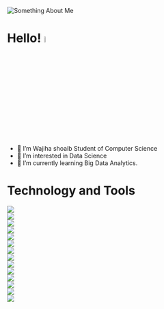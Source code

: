 ![Something About Me](https://user-images.githubusercontent.com/81462958/175777558-7bab46d7-24b7-4a9d-b80d-0eef64aa68ee.png)
# Hello! <img src="https://raw.githubusercontent.com/MartinHeinz/MartinHeinz/master/wave.gif" width="6%" height= '6%'>
- 👋 I’m Wajiha shoaib Student of Computer Science
- 👀 I’m interested in Data Science
- 🌱 I’m currently learning Big Data Analytics.
# Technology and Tools
![](https://img.shields.io/badge/Language-Python-informational?style=plastic&logo=<LOGO_NAME>&logoColor=white&color=fdcf43) 
<br>
![](https://img.shields.io/badge/Language-SQL-informational?style=plastic&logo=<LOGO_NAME>&logoColor=white&color=fdcf43) 
<br>
![](https://img.shields.io/badge/Language-Javascript-informational?style=plastic&logo=<LOGO_NAME>&logoColor=white&color=fdcf43)
<br>
![](https://img.shields.io/badge/Language-C-informational?style=plastic&logo=<LOGO_NAME>&logoColor=white&color=fdcf43)
<br>
![](https://img.shields.io/badge/Code-HTML-informational?style=plastic&logo=<LOGO_NAME>&logoColor=white&color=fdcf43)  
![](https://img.shields.io/badge/Code-CSS-informational?style=plastic&logo=<LOGO_NAME>&logoColor=white&color=fdcf43)  
![](https://img.shields.io/badge/Tools-MySQLWorkbench-informational?style=plastic&logo=<LOGO_NAME>&logoColor=white&color=fdcf43)
<br>
![](https://img.shields.io/badge/Tools-Xampp-informational?style=plastic&logo=<LOGO_NAME>&logoColor=white&color=fdcf43)
<br>
![](https://img.shields.io/badge/Editor-VisualStudioCode-informational?style=plastic&logo=<LOGO_NAME>&logoColor=white&color=fdcf43)
<br>
![](https://img.shields.io/badge/IDE-Pycharm-informational?style=plastic&logo=<LOGO_NAME>&logoColor=white&color=fdcf43)
<br>
![](https://img.shields.io/badge/IDE-Spider-informational?style=plastic&logo=<LOGO_NAME>&logoColor=white&color=fdcf43)
<br>
![](https://img.shields.io/badge/Notebook-Jupyter-informational?style=plastic&logo=<LOGO_NAME>&logoColor=white&color=fdcf43)
<br>
![](https://img.shields.io/badge/OS-Linux-informational?style=plastic&logo=<LOGO_NAME>&logoColor=white&color=fdcf43)
<br>
![](https://img.shields.io/badge/OS-Windows-informational?style=plastic&logo=<LOGO_NAME>&logoColor=white&color=fdcf43)
